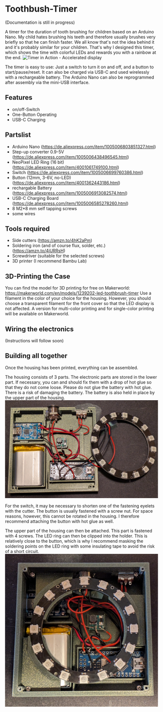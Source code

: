 # Toothbush-Timer

(Documentation is still in progress)

A timer for the duration of tooth brushing for children based on an Arduino Nano.
My child hates brushing his teeth and therefore usually brushes very briefly so that he can finish faster. We all know that's not the idea behind it and it's probably similar for your children.
That's why I designed this timer, which shows the time with colorful LEDs and rewards you with a rainbow at the end.
![Timer in Action - Accelerated display](/assets/timer.gif)

The timer is easy to use: Just a switch to turn it on and off, and a button to start/pause/reset.
It can also be charged via USB-C and used wirelessly with a rechargeable battery.
The Arduino Nano can also be reprogrammed after assembly via the mini-USB interface.

## Features
* on/off-Switch
* One-Button Operating
* USB-C Charging

## Partslist
* Arduino Nano (<https://de.aliexpress.com/item/1005006803851327.html>)
* Step-up converter 0.9-5V (<https://de.aliexpress.com/item/1005006438496545.html>)
* NeoPixel LED Ring (16 bit) (<https://de.aliexpress.com/item/4001061749100.html>)
* Switch (<https://de.aliexpress.com/item/1005006699760386.html>)
* Button (12mm, 3-6V, no-LED) (<https://de.aliexpress.com/item/4001362443186.html>)
* rechargable Battery (<https://de.aliexpress.com/item/1005006913082574.html>)
* USB-C Charging Board (<https://de.aliexpress.com/item/1005006585278260.html>)
* 8 M2*8 mm self tapping screws
* some wires

## Tools required
* Side cutters (<https://amzn.to/4hK2aPm>)
* Soldering iron (and of course flux, solder, etc.) (<https://amzn.to/4iURRsH>)
* Screwdriver (suitable for the selected screws)
* 3D printer (I recommend Bambu Lab)

## 3D-Printing the Case
You can find the model for 3D printing for free on Makerworld: <https://makerworld.com/en/models/1239202-led-toothbrush-timer>
Use a filament in the color of your choice for the housing.
However, you should choose a transparent filament for the front cover so that the LED display is not affected.
A version for multi-color printing and for single-color printing will be available on Makerworld.

## Wiring the electronics
(Instructions will follow soon)

## Building all together

Once the housing has been printed, everything can be assembled.

The housing consists of 3 parts. The electronic parts are stored in the lower part. If necessary, you can and should fix them with a drop of hot glue so that they do not come loose. Please do not glue the battery with hot glue. There is a risk of damaging the battery. The battery is also held in place by the upper part of the housing.
![View of the lower part of the housing](/assets/timer-opened.jpg)

For the switch, it may be necessary to shorten one of the fastening eyelets with the cutter.
The button is usually fastened with a screw nut. For space reasons, however, this cannot be rotated in the housing. I therefore recommend attaching the button with hot glue as well.

The upper part of the housing can then be attached. This part is fastened with 4 screws. The LED ring can then be clipped into the holder. This is relatively close to the button, which is why I recommend masking the soldering points on the LED ring with some insulating tape to avoid the risk of a short circuit.
![View of the middle part of the housing](/assets/timer-opened-2.jpg)

